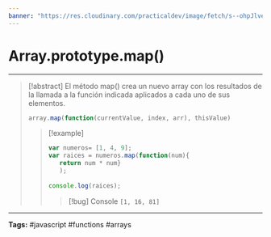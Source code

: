 ```yaml
---
banner: "https://res.cloudinary.com/practicaldev/image/fetch/s--ohpJlve1--/c_imagga_scale,f_auto,fl_progressive,h_420,q_auto,w_1000/https://res.cloudinary.com/drquzbncy/image/upload/v1586605549/javascript_banner_sxve2l.jpg"
---
```

# Array.prototype.map()
<hr> 

> [!abstract]
> El método map() crea un nuevo array con los resultados de la llamada a la función indicada aplicados a cada uno de sus elementos.
> ```js
> array.map(function(currentValue, index, arr), thisValue)
> ```
> 
> > [!example]
> > 
> > ```js
> > var numeros= [1, 4, 9];
> > var raices = numeros.map(function(num){
> >    return num * num}
> >    );
> >    
> > console.log(raices);
> > ```
> > 
> > > [!bug] Console
> > > <code>[1, 16, 81]</code>
> > 
> 

<hr>
<b>Tags:</b> #javascript #functions #arrays